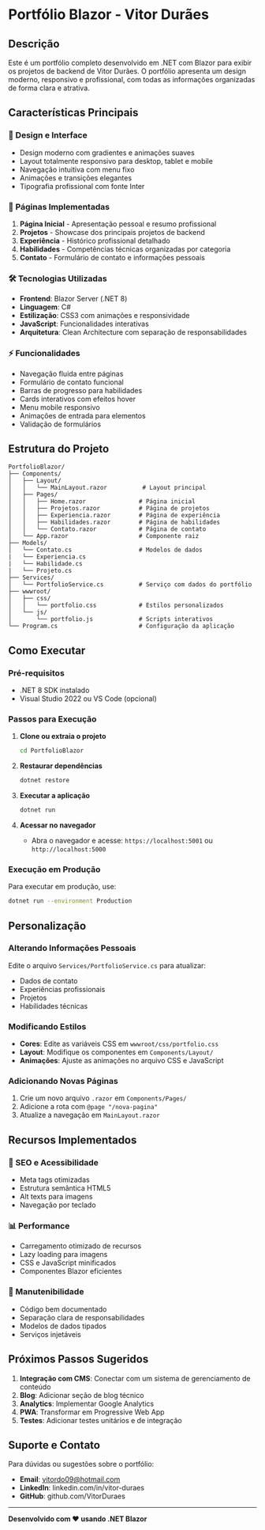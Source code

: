 # Portfólio Blazor - Vitor Durães

## Descrição
Este é um portfólio completo desenvolvido em .NET com Blazor para exibir os projetos de backend de Vitor Durães. O portfólio apresenta um design moderno, responsivo e profissional, com todas as informações organizadas de forma clara e atrativa.

## Características Principais

### 🎨 Design e Interface
- Design moderno com gradientes e animações suaves
- Layout totalmente responsivo para desktop, tablet e mobile
- Navegação intuitiva com menu fixo
- Animações e transições elegantes
- Tipografia profissional com fonte Inter

### 📱 Páginas Implementadas
1. **Página Inicial** - Apresentação pessoal e resumo profissional
2. **Projetos** - Showcase dos principais projetos de backend
3. **Experiência** - Histórico profissional detalhado
4. **Habilidades** - Competências técnicas organizadas por categoria
5. **Contato** - Formulário de contato e informações pessoais

### 🛠️ Tecnologias Utilizadas
- **Frontend**: Blazor Server (.NET 8)
- **Linguagem**: C#
- **Estilização**: CSS3 com animações e responsividade
- **JavaScript**: Funcionalidades interativas
- **Arquitetura**: Clean Architecture com separação de responsabilidades

### ⚡ Funcionalidades
- Navegação fluida entre páginas
- Formulário de contato funcional
- Barras de progresso para habilidades
- Cards interativos com efeitos hover
- Menu mobile responsivo
- Animações de entrada para elementos
- Validação de formulários

## Estrutura do Projeto

```
PortfolioBlazor/
├── Components/
│   ├── Layout/
│   │   └── MainLayout.razor          # Layout principal
│   ├── Pages/
│   │   ├── Home.razor               # Página inicial
│   │   ├── Projetos.razor           # Página de projetos
│   │   ├── Experiencia.razor        # Página de experiência
│   │   ├── Habilidades.razor        # Página de habilidades
│   │   └── Contato.razor            # Página de contato
│   └── App.razor                    # Componente raiz
├── Models/
│   └── Contato.cs                   # Modelos de dados
|   └── Experiencia.cs
|   └── Habilidade.cs
|   └── Projeto.cs           
├── Services/
│   └── PortfolioService.cs          # Serviço com dados do portfólio
├── wwwroot/
│   ├── css/
│   │   └── portfolio.css            # Estilos personalizados
│   └── js/
│       └── portfolio.js             # Scripts interativos
└── Program.cs                       # Configuração da aplicação
```

## Como Executar

### Pré-requisitos
- .NET 8 SDK instalado
- Visual Studio 2022 ou VS Code (opcional)

### Passos para Execução

1. **Clone ou extraia o projeto**
   ```bash
   cd PortfolioBlazor
   ```

2. **Restaurar dependências**
   ```bash
   dotnet restore
   ```

3. **Executar a aplicação**
   ```bash
   dotnet run
   ```

4. **Acessar no navegador**
   - Abra o navegador e acesse: `https://localhost:5001` ou `http://localhost:5000`

### Execução em Produção
Para executar em produção, use:
```bash
dotnet run --environment Production
```

## Personalização

### Alterando Informações Pessoais
Edite o arquivo `Services/PortfolioService.cs` para atualizar:
- Dados de contato
- Experiências profissionais
- Projetos
- Habilidades técnicas

### Modificando Estilos
- **Cores**: Edite as variáveis CSS em `wwwroot/css/portfolio.css`
- **Layout**: Modifique os componentes em `Components/Layout/`
- **Animações**: Ajuste as animações no arquivo CSS e JavaScript

### Adicionando Novas Páginas
1. Crie um novo arquivo `.razor` em `Components/Pages/`
2. Adicione a rota com `@page "/nova-pagina"`
3. Atualize a navegação em `MainLayout.razor`

## Recursos Implementados

### 🎯 SEO e Acessibilidade
- Meta tags otimizadas
- Estrutura semântica HTML5
- Alt texts para imagens
- Navegação por teclado

### 📊 Performance
- Carregamento otimizado de recursos
- Lazy loading para imagens
- CSS e JavaScript minificados
- Componentes Blazor eficientes

### 🔧 Manutenibilidade
- Código bem documentado
- Separação clara de responsabilidades
- Modelos de dados tipados
- Serviços injetáveis

## Próximos Passos Sugeridos

1. **Integração com CMS**: Conectar com um sistema de gerenciamento de conteúdo
2. **Blog**: Adicionar seção de blog técnico
3. **Analytics**: Implementar Google Analytics
4. **PWA**: Transformar em Progressive Web App
5. **Testes**: Adicionar testes unitários e de integração

## Suporte e Contato

Para dúvidas ou sugestões sobre o portfólio:
- **Email**: vitordo09@hotmail.com
- **LinkedIn**: linkedin.com/in/vitor-duraes
- **GitHub**: github.com/VitorDuraes

---

**Desenvolvido com ❤️ usando .NET Blazor**

